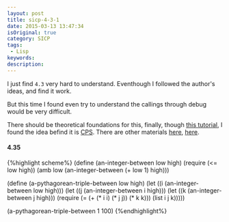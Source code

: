 ```yaml
---
layout: post
title: sicp-4-3-1
date: 2015-03-13 13:47:34
isOriginal: true
category: SICP
tags:
 - Lisp
keywords: 
description: 
---
```


I just find `4.3` very hard to understand.
Eventhough I followed the author's ideas, and find it work.

But this time I found even try to understand the callings through debug would be very difficult.

There should be theoretical foundations for this, finally, though [this tutorial][1], I found
the idea befind it is [CPS][4]. There are other materials [here][2], [here][3].

#### 4.35

{%highlight scheme%}
(define (an-integer-between low high)
  (require (<= low high))
  (amb low (an-integer-between (+ low 1) high)))

(define (a-pythagorean-triple-between low high)
  (let ((i (an-integer-between low high)))
    (let ((j (an-integer-between i high)))
      (let ((k (an-integer-between j high)))
        (require (= (+ (* i i) (* j j)) (* k k)))
        (list i j k)))))

(a-pythagorean-triple-between 1 100)
{%endhighlight%}

[1]: https://www.ida.liu.se/~TDDA69/fo/2014/9-non-deterministic.pdf
[2]: https://cgi.soic.indiana.edu/~c311/lib/exe/fetch.php?media=cps-notes.scm
[3]: https://cgi.soic.indiana.edu/~c311/doku.php?id=cps-refresher
[4]: http://en.wikipedia.org/wiki/Continuation-passing_style
